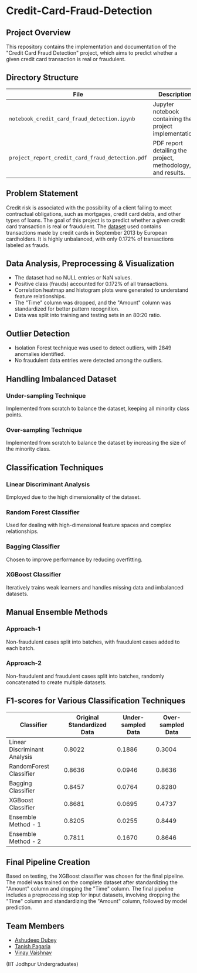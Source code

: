 # Credit-Card-Fraud-Detection


## Project Overview
This repository contains the implementation and documentation of the "Credit Card Fraud Detection" project, which aims to predict whether a given credit card transaction is real or fraudulent.


## Directory Structure
| File                                 | Description                                                                                   |
|--------------------------------------|-----------------------------------------------------------------------------------------------|
| `notebook_credit_card_fraud_detection.ipynb` | Jupyter notebook containing the project implementation.                                      |
| `project_report_credit_card_fraud_detection.pdf` | PDF report detailing the project, methodology, and results.                                   |


## Problem Statement
Credit risk is associated with the possibility of a client failing to meet contractual obligations, such as mortgages, credit card debts, and other types of loans. The goal of this project is to predict whether a given credit card transaction is real or fraudulent. The [dataset](https://www.kaggle.com/datasets/mlg-ulb/creditcardfraud?select=creditcard.csv) used contains transactions made by credit cards in September 2013 by European cardholders. It is highly unbalanced, with only 0.172% of transactions labeled as frauds.


## Data Analysis, Preprocessing & Visualization
- The dataset had no NULL entries or NaN values.
- Positive class (frauds) accounted for 0.172% of all transactions.
- Correlation heatmap and histogram plots were generated to understand feature relationships.
- The "Time" column was dropped, and the "Amount" column was standardized for better pattern recognition.
- Data was split into training and testing sets in an 80:20 ratio.


## Outlier Detection
- Isolation Forest technique was used to detect outliers, with 2849 anomalies identified.
- No fraudulent data entries were detected among the outliers.


## Handling Imbalanced Dataset
### Under-sampling Technique
Implemented from scratch to balance the dataset, keeping all minority class points.

### Over-sampling Technique
Implemented from scratch to balance the dataset by increasing the size of the minority class.

## Classification Techniques
### Linear Discriminant Analysis
Employed due to the high dimensionality of the dataset.

### Random Forest Classifier
Used for dealing with high-dimensional feature spaces and complex relationships.

### Bagging Classifier
Chosen to improve performance by reducing overfitting.

### XGBoost Classifier
Iteratively trains weak learners and handles missing data and imbalanced datasets.


## Manual Ensemble Methods
### Approach-1
Non-fraudulent cases split into batches, with fraudulent cases added to each batch.

### Approach-2
Non-fraudulent and fraudulent cases split into batches, randomly concatenated to create multiple datasets.


## F1-scores for Various Classification Techniques
| Classifier                    | Original Standardized Data | Under-sampled Data | Over-sampled Data |
|-------------------------------|---------------|-------------------|--------------------|
| Linear Discriminant Analysis  | 0.8022        | 0.1886            | 0.3004             |
| RandomForest Classifier       | 0.8636        | 0.0946            | 0.8636             |
| Bagging Classifier            | 0.8457        | 0.0764            | 0.8280             |
| XGBoost Classifier            | 0.8681        | 0.0695            | 0.4737             |
| Ensemble Method - 1           | 0.8205        | 0.0255            | 0.8449             |
| Ensemble Method - 2           | 0.7811        | 0.1670            | 0.8646             |


## Final Pipeline Creation
Based on testing, the XGBoost classifier was chosen for the final pipeline. The model was trained on the complete dataset after standardizing the "Amount" column and dropping the "Time" column. The final pipeline includes a preprocessing step for input datasets, involving dropping the "Time" column and standardizing the "Amount" column, followed by model prediction.


## Team Members
- [Ashudeep Dubey](mailto:dubey.6@iitj.ac.in)
- [Tanish Pagaria](mailto:pagaria.2@iitj.ac.in)
- [Vinay Vaishnav](mailto:vaishnav.3@iitj.ac.in)  

(IIT Jodhpur Undergraduates)